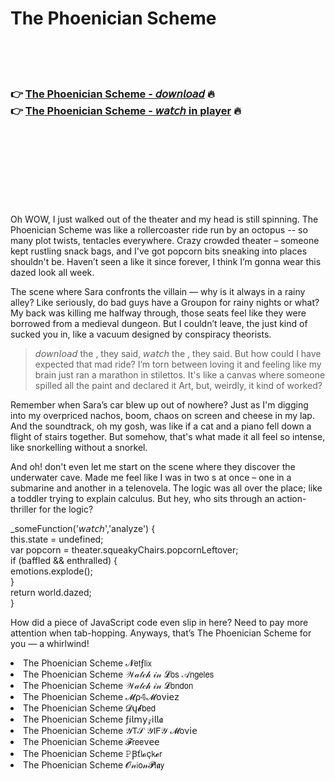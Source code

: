 <h1>The Phoenician Scheme</h1>

<br><br><br>

<h3>👉 <a href="https://Nicholass-lenstralomun1981.github.io/qqpeaguqpy/">The Phoenician Scheme - 𝘥𝘰𝘸𝘯𝘭𝘰𝘢𝘥</a> 🔥<br>
👉 <a href="https://Nicholass-lenstralomun1981.github.io/qqpeaguqpy/">The Phoenician Scheme - 𝘸𝘢𝘵𝘤𝘩 in player</a> 🔥
</h3>



<br><br><br><br><br><br><br>


Oh WOW, I just walked out of the theater and my head is still spinning. The Phoenician Scheme was like a rollercoaster ride run by an octopus -- so many plot twists, tentacles everywhere. Crazy crowded theater – someone kept rustling snack bags, and I've got popcorn bits sneaking into places shouldn't be. Haven’t seen a   like it since forever, I think I’m gonna wear this dazed look all week.  

The scene where Sara confronts the villain — why is it always in a rainy alley? Like seriously, do bad guys have a Groupon for rainy nights or what? My back was killing me halfway through, those seats feel like they were borrowed from a medieval dungeon. But I couldn’t leave, the   just kind of sucked you in, like a vacuum designed by conspiracy theorists.  

> 𝘥𝘰𝘸𝘯𝘭𝘰𝘢𝘥 the  , they said, 𝘸𝘢𝘵𝘤𝘩 the  , they said. But how could I have expected that mad ride? I’m torn between loving it and feeling like my brain just ran a marathon in stilettos. It's like a canvas where someone spilled all the paint and declared it Art, but, weirdly, it kind of worked? 

Remember when Sara’s car blew up out of nowhere? Just as I'm digging into my overpriced nachos, boom, chaos on screen and cheese in my lap. And the soundtrack, oh my gosh, was like if a cat and a piano fell down a flight of stairs together. But somehow, that's what made it all feel so intense, like snorkelling without a snorkel. 

And oh! don't even let me start on the scene where they discover the underwater cave. Made me feel like I was in two  s at once – one in a submarine and another in a telenovela. The logic was all over the place; like a toddler trying to explain calculus. But hey, who sits through an action-thriller for the logic?

_someFunction('𝘸𝘢𝘵𝘤𝘩','analyze') {  
  this.state = undefined;  
  var popcorn = theater.squeakyChairs.popcornLeftover;  
  if (baffled && enthralled) {  
    emotions.explode();  
  }  
  return world.dazed;  
}  

How did a piece of JavaScript code even slip in here? Need to pay more attention when tab-hopping. Anyways, that’s The Phoenician Scheme for you — a whirlwind!

<li>The Phoenician Scheme 𝓝𝖾𝗍ƒ𝗅𝗂𝗑</li>
<li>The Phoenician Scheme 𝒲𝒶𝓉𝒸𝒽 𝒾𝓃 𝓛𝗈𝗌 𝒜𝗇𝗀𝖾𝗅𝖾𝗌</li>
<li>The Phoenician Scheme 𝒲𝒶𝓉𝒸𝒽 𝒾𝓃 𝓛𝗈𝗇𝖽𝗈𝗇</li>
<li>The Phoenician Scheme 𝓜ρ𝟜𝓜𝗈ν𝗂𝖾𝗓</li>
<li>The Phoenician Scheme 𝓓ų𝓫𝖻𝖾𝖽</li>
<li>The Phoenician Scheme ƒ𝗂𝗅𝗆𝗒𝓏𝗂𝗅𝗅𝖆</li>
<li>The Phoenician Scheme 𝒴𝖳𝒮 𝒴𝖨𝖥𝒴 𝓜𝗈ν𝗂𝖾</li>
<li>The Phoenician Scheme 𝓕𝗋𝖾𝖾ν𝖾𝖾</li>
<li>The Phoenician Scheme 𝙿Ꞵť𝗅𝓸ç𝗄𝓮𝗋</li>
<li>The Phoenician Scheme 𝓞𝓃𝗂𝗈𝓃𝓟𝗅𝖆𝗒</li>
